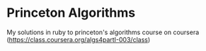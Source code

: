 Princeton Algorithms
====================

My solutions in ruby to princeton's algorithms course on coursera (https://class.coursera.org/algs4partI-003/class)

